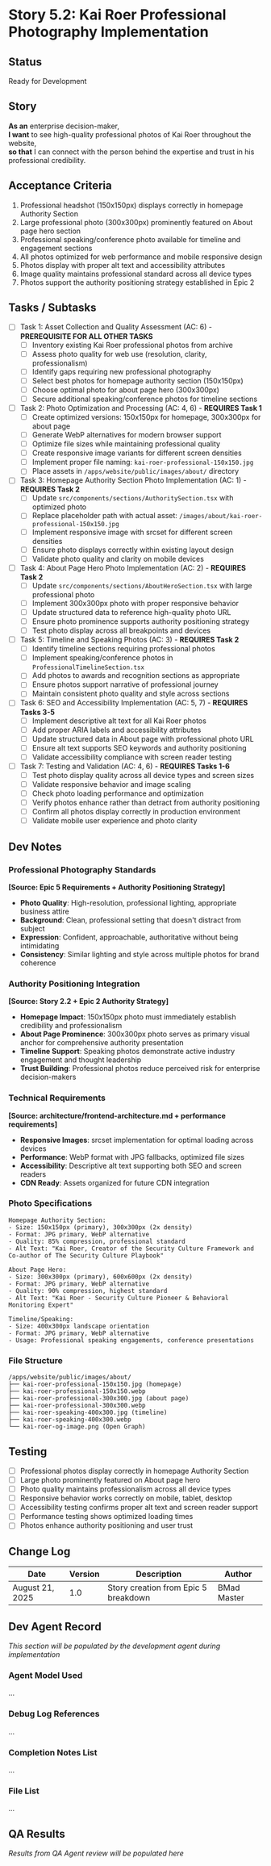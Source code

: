 # Story 5.2: Kai Roer Professional Photography Implementation

## Status
Ready for Development

## Story
**As an** enterprise decision-maker,  
**I want** to see high-quality professional photos of Kai Roer throughout the website,  
**so that** I can connect with the person behind the expertise and trust in his professional credibility.

## Acceptance Criteria
1. Professional headshot (150x150px) displays correctly in homepage Authority Section
2. Large professional photo (300x300px) prominently featured on About page hero section
3. Professional speaking/conference photo available for timeline and engagement sections
4. All photos optimized for web performance and mobile responsive design
5. Photos display with proper alt text and accessibility attributes
6. Image quality maintains professional standard across all device types
7. Photos support the authority positioning strategy established in Epic 2

## Tasks / Subtasks

- [ ] Task 1: Asset Collection and Quality Assessment (AC: 6) - **PREREQUISITE FOR ALL OTHER TASKS**
  - [ ] Inventory existing Kai Roer professional photos from archive
  - [ ] Assess photo quality for web use (resolution, clarity, professionalism)
  - [ ] Identify gaps requiring new professional photography
  - [ ] Select best photos for homepage authority section (150x150px)
  - [ ] Choose optimal photo for about page hero (300x300px)
  - [ ] Secure additional speaking/conference photos for timeline sections

- [ ] Task 2: Photo Optimization and Processing (AC: 4, 6) - **REQUIRES Task 1**
  - [ ] Create optimized versions: 150x150px for homepage, 300x300px for about page
  - [ ] Generate WebP alternatives for modern browser support
  - [ ] Optimize file sizes while maintaining professional quality
  - [ ] Create responsive image variants for different screen densities
  - [ ] Implement proper file naming: `kai-roer-professional-150x150.jpg`
  - [ ] Place assets in `/apps/website/public/images/about/` directory

- [ ] Task 3: Homepage Authority Section Photo Implementation (AC: 1) - **REQUIRES Task 2**
  - [ ] Update `src/components/sections/AuthoritySection.tsx` with optimized photo
  - [ ] Replace placeholder path with actual asset: `/images/about/kai-roer-professional-150x150.jpg`
  - [ ] Implement responsive image with srcset for different screen densities
  - [ ] Ensure photo displays correctly within existing layout design
  - [ ] Validate photo quality and clarity on mobile devices

- [ ] Task 4: About Page Hero Photo Implementation (AC: 2) - **REQUIRES Task 2**
  - [ ] Update `src/components/sections/AboutHeroSection.tsx` with large professional photo
  - [ ] Implement 300x300px photo with proper responsive behavior
  - [ ] Update structured data to reference high-quality photo URL
  - [ ] Ensure photo prominence supports authority positioning strategy
  - [ ] Test photo display across all breakpoints and devices

- [ ] Task 5: Timeline and Speaking Photos (AC: 3) - **REQUIRES Task 2**
  - [ ] Identify timeline sections requiring professional photos
  - [ ] Implement speaking/conference photos in `ProfessionalTimelineSection.tsx`
  - [ ] Add photos to awards and recognition sections as appropriate
  - [ ] Ensure photos support narrative of professional journey
  - [ ] Maintain consistent photo quality and style across sections

- [ ] Task 6: SEO and Accessibility Implementation (AC: 5, 7) - **REQUIRES Tasks 3-5**
  - [ ] Implement descriptive alt text for all Kai Roer photos
  - [ ] Add proper ARIA labels and accessibility attributes
  - [ ] Update structured data in About page with professional photo URL
  - [ ] Ensure alt text supports SEO keywords and authority positioning
  - [ ] Validate accessibility compliance with screen reader testing

- [ ] Task 7: Testing and Validation (AC: 4, 6) - **REQUIRES Tasks 1-6**
  - [ ] Test photo display quality across all device types and screen sizes
  - [ ] Validate responsive behavior and image scaling
  - [ ] Check photo loading performance and optimization
  - [ ] Verify photos enhance rather than detract from authority positioning
  - [ ] Confirm all photos display correctly in production environment
  - [ ] Validate mobile user experience and photo clarity

## Dev Notes

### Professional Photography Standards
**[Source: Epic 5 Requirements + Authority Positioning Strategy]**
- **Photo Quality**: High-resolution, professional lighting, appropriate business attire
- **Background**: Clean, professional setting that doesn't distract from subject
- **Expression**: Confident, approachable, authoritative without being intimidating
- **Consistency**: Similar lighting and style across multiple photos for brand coherence

### Authority Positioning Integration
**[Source: Story 2.2 + Epic 2 Authority Strategy]**
- **Homepage Impact**: 150x150px photo must immediately establish credibility and professionalism
- **About Page Prominence**: 300x300px photo serves as primary visual anchor for comprehensive authority presentation
- **Timeline Support**: Speaking photos demonstrate active industry engagement and thought leadership
- **Trust Building**: Professional photos reduce perceived risk for enterprise decision-makers

### Technical Requirements
**[Source: architecture/frontend-architecture.md + performance requirements]**
- **Responsive Images**: srcset implementation for optimal loading across devices
- **Performance**: WebP format with JPG fallbacks, optimized file sizes
- **Accessibility**: Descriptive alt text supporting both SEO and screen readers
- **CDN Ready**: Assets organized for future CDN integration

### Photo Specifications
```
Homepage Authority Section:
- Size: 150x150px (primary), 300x300px (2x density)
- Format: JPG primary, WebP alternative
- Quality: 85% compression, professional standard
- Alt Text: "Kai Roer, Creator of the Security Culture Framework and Co-author of The Security Culture Playbook"

About Page Hero:
- Size: 300x300px (primary), 600x600px (2x density)  
- Format: JPG primary, WebP alternative
- Quality: 90% compression, highest standard
- Alt Text: "Kai Roer - Security Culture Pioneer & Behavioral Monitoring Expert"

Timeline/Speaking:
- Size: 400x300px landscape orientation
- Format: JPG primary, WebP alternative
- Usage: Professional speaking engagements, conference presentations
```

### File Structure
```
/apps/website/public/images/about/
├── kai-roer-professional-150x150.jpg (homepage)
├── kai-roer-professional-150x150.webp
├── kai-roer-professional-300x300.jpg (about page)
├── kai-roer-professional-300x300.webp
├── kai-roer-speaking-400x300.jpg (timeline)
├── kai-roer-speaking-400x300.webp
└── kai-roer-og-image.png (Open Graph)
```

## Testing
- [ ] Professional photos display correctly in homepage Authority Section
- [ ] Large photo prominently featured on About page hero
- [ ] Photo quality maintains professionalism across all device types
- [ ] Responsive behavior works correctly on mobile, tablet, desktop
- [ ] Accessibility testing confirms proper alt text and screen reader support
- [ ] Performance testing shows optimized loading times
- [ ] Photos enhance authority positioning and user trust

## Change Log
| Date | Version | Description | Author |
|------|---------|-------------|---------|
| August 21, 2025 | 1.0 | Story creation from Epic 5 breakdown | BMad Master |

## Dev Agent Record
*This section will be populated by the development agent during implementation*

### Agent Model Used
...

### Debug Log References
...

### Completion Notes List
...

### File List
...

## QA Results
*Results from QA Agent review will be populated here*
